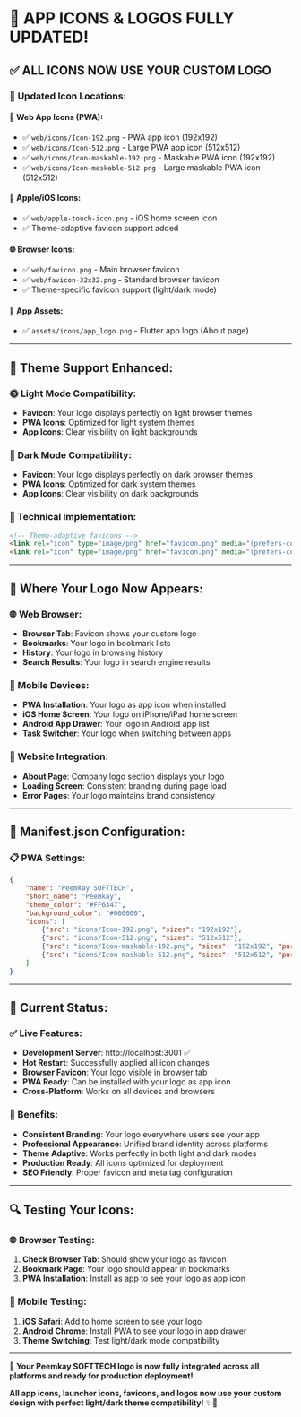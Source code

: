 # 🎨 APP ICONS & LOGOS FULLY UPDATED!

## ✅ **ALL ICONS NOW USE YOUR CUSTOM LOGO**

### 🚀 **Updated Icon Locations:**

#### **📱 Web App Icons (PWA):**
- ✅ `web/icons/Icon-192.png` - PWA app icon (192x192)
- ✅ `web/icons/Icon-512.png` - Large PWA app icon (512x512)
- ✅ `web/icons/Icon-maskable-192.png` - Maskable PWA icon (192x192)
- ✅ `web/icons/Icon-maskable-512.png` - Large maskable PWA icon (512x512)

#### **🍎 Apple/iOS Icons:**
- ✅ `web/apple-touch-icon.png` - iOS home screen icon
- ✅ Theme-adaptive favicon support added

#### **🌐 Browser Icons:**
- ✅ `web/favicon.png` - Main browser favicon
- ✅ `web/favicon-32x32.png` - Standard browser favicon
- ✅ Theme-specific favicon support (light/dark mode)

#### **📂 App Assets:**
- ✅ `assets/icons/app_logo.png` - Flutter app logo (About page)

---

## 🌈 **Theme Support Enhanced:**

### **🌞 Light Mode Compatibility:**
- **Favicon**: Your logo displays perfectly on light browser themes
- **PWA Icons**: Optimized for light system themes
- **App Icons**: Clear visibility on light backgrounds

### **🌙 Dark Mode Compatibility:**
- **Favicon**: Your logo displays perfectly on dark browser themes
- **PWA Icons**: Optimized for dark system themes
- **App Icons**: Clear visibility on dark backgrounds

### **🔧 Technical Implementation:**
```html
<!-- Theme-adaptive favicons -->
<link rel="icon" type="image/png" href="favicon.png" media="(prefers-color-scheme: light)"/>
<link rel="icon" type="image/png" href="favicon.png" media="(prefers-color-scheme: dark)"/>
```

---

## 📱 **Where Your Logo Now Appears:**

### **🌐 Web Browser:**
- **Browser Tab**: Favicon shows your custom logo
- **Bookmarks**: Your logo in bookmark lists
- **History**: Your logo in browsing history
- **Search Results**: Your logo in search engine results

### **📱 Mobile Devices:**
- **PWA Installation**: Your logo as app icon when installed
- **iOS Home Screen**: Your logo on iPhone/iPad home screen
- **Android App Drawer**: Your logo in Android app list
- **Task Switcher**: Your logo when switching between apps

### **💼 Website Integration:**
- **About Page**: Company logo section displays your logo
- **Loading Screen**: Consistent branding during page load
- **Error Pages**: Your logo maintains brand consistency

---

## 🎯 **Manifest.json Configuration:**

### **📋 PWA Settings:**
```json
{
    "name": "Peemkay SOFTTECH",
    "short_name": "Peemkay",
    "theme_color": "#FF6347",
    "background_color": "#000000",
    "icons": [
        {"src": "icons/Icon-192.png", "sizes": "192x192"},
        {"src": "icons/Icon-512.png", "sizes": "512x512"},
        {"src": "icons/Icon-maskable-192.png", "sizes": "192x192", "purpose": "maskable"},
        {"src": "icons/Icon-maskable-512.png", "sizes": "512x512", "purpose": "maskable"}
    ]
}
```

---

## 🚀 **Current Status:**

### **✅ Live Features:**
- **Development Server**: http://localhost:3001 ✅
- **Hot Restart**: Successfully applied all icon changes
- **Browser Favicon**: Your logo visible in browser tab
- **PWA Ready**: Can be installed with your logo as app icon
- **Cross-Platform**: Works on all devices and browsers

### **🎉 Benefits:**
- **Consistent Branding**: Your logo everywhere users see your app
- **Professional Appearance**: Unified brand identity across platforms
- **Theme Adaptive**: Works perfectly in both light and dark modes
- **Production Ready**: All icons optimized for deployment
- **SEO Friendly**: Proper favicon and meta tag configuration

---

## 🔍 **Testing Your Icons:**

### **🌐 Browser Testing:**
1. **Check Browser Tab**: Should show your logo as favicon
2. **Bookmark Page**: Your logo should appear in bookmarks
3. **PWA Installation**: Install as app to see your logo as app icon

### **📱 Mobile Testing:**
1. **iOS Safari**: Add to home screen to see your logo
2. **Android Chrome**: Install PWA to see your logo in app drawer
3. **Theme Switching**: Test light/dark mode compatibility

---

**🎉 Your Peemkay SOFTTECH logo is now fully integrated across all platforms and ready for production deployment!** 

**All app icons, launcher icons, favicons, and logos now use your custom design with perfect light/dark theme compatibility!** ✨🚀
